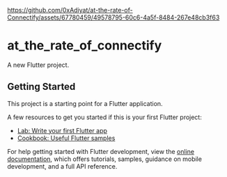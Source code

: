 
https://github.com/0xAdiyat/at-the-rate-of-Connectify/assets/67780459/49578795-60c6-4a5f-8484-267e48cb3f63
# at_the_rate_of_connectify

A new Flutter project.

## Getting Started

This project is a starting point for a Flutter application.

A few resources to get you started if this is your first Flutter project:

- [Lab: Write your first Flutter app](https://docs.flutter.dev/get-started/codelab)
- [Cookbook: Useful Flutter samples](https://docs.flutter.dev/cookbook)

For help getting started with Flutter development, view the
[online documentation](https://docs.flutter.dev/), which offers tutorials,
samples, guidance on mobile development, and a full API reference.
